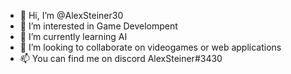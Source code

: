 - 👋 Hi, I’m @AlexSteiner30
- 👀 I’m interested in Game Develompent
- 🌱 I’m currently learning AI
- 💞️ I’m looking to collaborate on videogames or web applications
- 📫 You can find me on discord AlexSteiner#3430
